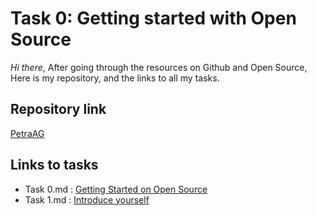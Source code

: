 # Task 0: Getting started with Open Source

*Hi there*, After going through the resources on Github and Open Source, Here is my repository, and the links to all my tasks.
## Repository link
[PetraAG](https://github.com/PetraAG)

## Links to tasks
- Task 0.md : [Getting Started on Open Source](https://github.com/PetraAG)
- Task 1.md : [Introduce yourself](https://github.com/PetraAG)
